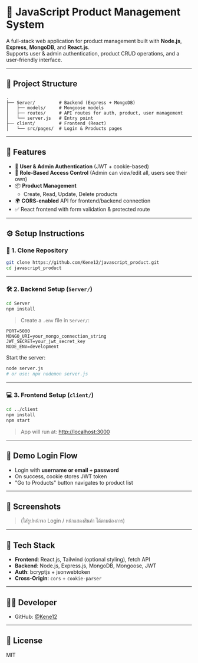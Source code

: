 # 🛒 JavaScript Product Management System

A full-stack web application for product management built with **Node.js**, **Express**, **MongoDB**, and **React.js**.  
Supports user & admin authentication, product CRUD operations, and a user-friendly interface.

---

## 📁 Project Structure

```
.
├── Server/         # Backend (Express + MongoDB)
│   ├── models/     # Mongoose models
│   ├── routes/     # API routes for auth, product, user management
│   └── server.js   # Entry point
├── client/         # Frontend (React)
│   └── src/pages/  # Login & Products pages
```

---

## 🚀 Features

- 🔐 **User & Admin Authentication** (JWT + cookie-based)
- 🧾 **Role-Based Access Control** (Admin can view/edit all, users see their own)
- 📦 **Product Management**
  - Create, Read, Update, Delete products
- 🌍 **CORS-enabled** API for frontend/backend connection
- ✅ React frontend with form validation & protected route

---

## ⚙️ Setup Instructions

### 🔧 1. Clone Repository

```bash
git clone https://github.com/Kene12/javascript_product.git
cd javascript_product
```

---

### 🛠️ 2. Backend Setup (`Server/`)

```bash
cd Server
npm install
```

> Create a `.env` file in `Server/`:

```env
PORT=5000
MONGO_URI=your_mongo_connection_string
JWT_SECRET=your_jwt_secret_key
NODE_ENV=development
```

Start the server:

```bash
node server.js
# or use: npx nodemon server.js
```

---

### 💻 3. Frontend Setup (`client/`)

```bash
cd ../client
npm install
npm start
```

> App will run at: [http://localhost:3000](http://localhost:3000)

---

## 🧪 Demo Login Flow

- Login with **username or email + password**
- On success, cookie stores JWT token
- "Go to Products" button navigates to product list

---

## 📸 Screenshots

> (ใส่รูปหน้าจอ Login / หน้าแสดงสินค้า ได้ตามต้องการ)

---

## 📌 Tech Stack

- **Frontend**: React.js, Tailwind (optional styling), fetch API
- **Backend**: Node.js, Express.js, MongoDB, Mongoose, JWT
- **Auth**: bcryptjs + jsonwebtoken
- **Cross-Origin**: `cors` + `cookie-parser`

---

## 👨‍💻 Developer

- GitHub: [@Kene12](https://github.com/Kene12)

---

## 📄 License

MIT